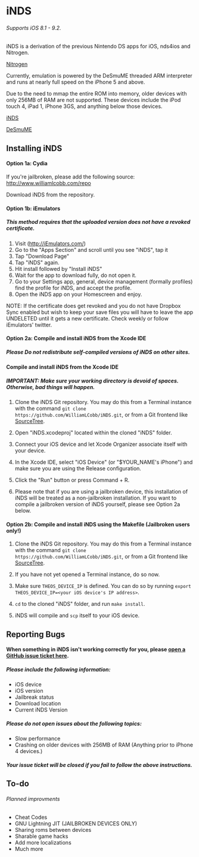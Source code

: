 iNDS
=======
###### Supports iOS 8.1 - 9.2.

iNDS is a derivation of the previous Nintendo DS apps for iOS, nds4ios and Nitrogen. 

[Nitrogen](https://github.com/NitrogenEmulator) 

Currently, emulation is powered by the DeSmuME threaded ARM interpreter and runs at nearly full speed on the iPhone 5 and above.

Due to the need to mmap the entire ROM into memory, older devices with only 256MB of RAM are not supported. These devices include the iPod touch 4, iPad 1, iPhone 3GS, and anything below those devices.

[iNDS](http://www.williamlcobb.com/iNDS.html)

[DeSmuME](http://desmume.org/) 

Installing iNDS
------------------------
#### Option 1a: Cydia

If you're jailbroken, please add the following source: http://www.williamlcobb.com/repo

Download iNDS from the repository.

#### Option 1b: iEmulators
##### This method requires that the uploaded version does not have a revoked certificate.
1. Visit (http://iEmulators.com/) 
2. Go to the "Apps Section" and scroll until you see "iNDS", tap it
3. Tap "Download Page"
4. Tap "iNDS" again.
5. Hit install followed by "Install iNDS"
6. Wait for the app to download fully, do not open it.
7. Go to your Settings app, general, device management (formally profiles) find the profile for iNDS, and accept the profile.
8. Open the iNDS app on your Homescreen and enjoy.
 
NOTE: If the certificate does get revoked and you do not have Dropbox Sync enabled but wish to keep your save files you will have to leave the app UNDELETED until it gets a new certificate. Check weekly or follow iEmulators' twitter.

#### Option 2a: Compile and install iNDS from the Xcode IDE
##### Please Do not redistribute self-compiled versions of iNDS on other sites. 
#### Compile and install iNDS from the Xcode IDE
##### IMPORTANT: Make sure your working directory is devoid of spaces. Otherwise, bad things will happen.

1. Clone the iNDS Git repository. You may do this from a Terminal instance with the command `git clone https://github.com/WilliamLCobb/iNDS.git`, or from a Git frontend like [SourceTree](http://sourcetreeapp.com/).

3. Open "iNDS.xcodeproj" located within the cloned "iNDS" folder.

4. Connect your iOS device and let Xcode Organizer associate itself with your device.

5. In the Xcode IDE, select "iOS Device" (or "$YOUR_NAME's iPhone") and make sure you are using the Release configuration.

6. Click the "Run" button or press Command + R.

7. Please note that if you are using a jailbroken device, this installation of iNDS will be treated as a non-jailbroken installation. If you want to compile a jailbroken version of iNDS yourself, please see Option 2a below.

#### Option 2b: Compile and install iNDS using the Makefile (Jailbroken users only!)

1. Clone the iNDS Git repository. You may do this from a Terminal instance with the command `git clone https://github.com/WilliamLCobb/iNDS.git`, or from a Git frontend like [SourceTree](http://sourcetreeapp.com/).

2. If you have not yet opened a Terminal instance, do so now.

3. Make sure `THEOS_DEVICE_IP` is defined. You can do so by running `export THEOS_DEVICE_IP=<your iOS device's IP address>`.

4. `cd` to the cloned "iNDS" folder, and run `make install`.

5. iNDS will compile and `scp` itself to your iOS device.

Reporting Bugs
------------------------
#### When something in iNDS isn't working correctly for you, please [open a GitHub issue ticket here](https://github.com/williamlcobb/iNDS/issues/new).
##### Please include the following information:
* iOS device
* iOS version
* Jailbreak status
* Download location
* Current iNDS Version

##### Please do not open issues about the following topics:
* Slow performance
* Crashing on older devices with 256MB of RAM (Anything prior to iPhone 4 devices.)

##### Your issue ticket will be closed if you fail to follow the above instructions.

To-do
------------------------
###### Planned improvments
* Cheat Codes
* GNU Lightning JIT (JAILBROKEN DEVICES ONLY)
* Sharing roms between devices
* Sharable game hacks
* Add more localizations
* Much more

